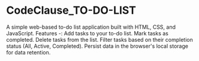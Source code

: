 # CodeClause_TO-DO-LIST
A simple web-based to-do list application built with HTML, CSS, and JavaScript.
Features -:
Add tasks to your to-do list.
Mark tasks as completed.
Delete tasks from the list.
Filter tasks based on their completion status (All, Active, Completed).
Persist data in the browser's local storage for data retention.
